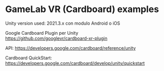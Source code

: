 # GameLab VR (Cardboard) examples

Unity version used: 2021.3.x con modulo Android o iOS

Google Cardboard Plugin per Unity  
<https://github.com/googlevr/cardboard-xr-plugin>

API: <https://developers.google.com/cardboard/reference/unity>

Cardboard QuickStart: <https://developers.google.com/cardboard/develop/unity/quickstart>
